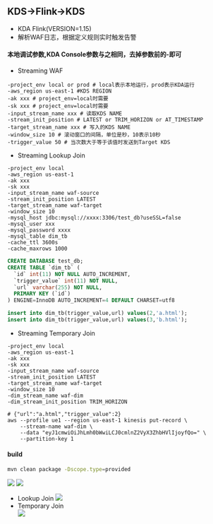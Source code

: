## KDS->Flink->KDS
* KDA Flink(VERSION=1.15)
* 解析WAF日志，根据定义规则实时触发告警
#### 本地调试参数,KDA Console参数与之相同，去掉参数前的-即可
* Streaming WAF
```shell
-project_env local or prod # local表示本地运行，prod表示KDA运行
-aws_region us-east-1 #KDS REGION
-ak xxx # project_env=local时需要
-sk xxx # project_env=local时需要
-input_stream_name xxx # 读取KDS NAME
-stream_init_position # LATEST or TRIM_HORIZON or AT_TIMESTAMP
-target_stream_name xxx # 写入的KDS NAME
-window_size 10 # 滚动窗口的间隔，单位是秒，10表示10秒
-trigger_value 50 # 当次数大于等于该值时发送到Target KDS
```
* Streaming Lookup Join
```shell
-project_env local
-aws_region us-east-1
-ak xxx
-sk xxx
-input_stream_name waf-source
-stream_init_position LATEST
-target_stream_name waf-target
-window_size 10
-mysql_host jdbc:mysql://xxxx:3306/test_db?useSSL=false
-mysql_user xxx
-mysql_password xxxx
-mysql_table dim_tb
-cache_ttl 3600s
-cache_maxrows 1000
```
```sql
CREATE DATABASE test_db;
CREATE TABLE `dim_tb` (
  `id` int(11) NOT NULL AUTO_INCREMENT,
  `trigger_value` int(11) NOT NULL,
  `url` varchar(255) NOT NULL,
  PRIMARY KEY (`id`)
) ENGINE=InnoDB AUTO_INCREMENT=4 DEFAULT CHARSET=utf8

insert into dim_tb(trigger_value,url) values(2,'a.html');
insert into dim_tb(trigger_value,url) values(3,'b.html');
```

* Streaming Temporary Join
```shell
-project_env local
-aws_region us-east-1
-ak xxx
-sk xxx
-input_stream_name waf-source
-stream_init_position LATEST
-target_stream_name waf-target
-window_size 10
-dim_stream_name waf-dim
-dim_stream_init_position TRIM_HORIZON
```
```shell
# {"url":"a.html","trigger_value":2}
aws --profile ue1 --region us-east-1 kinesis put-record \
    --stream-name waf-dim \
    --data "eyJ1cmwiOiJhLmh0bWwiLCJ0cmlnZ2VyX3ZhbHVlIjoyfQo=" \
    --partition-key 1  
```

#### build
```sh
mvn clean package -Dscope.type=provided
```
![](https://pcmyp.oss-accelerate.aliyuncs.com/markdown/20221203022004.png)
![](https://pcmyp.oss-accelerate.aliyuncs.com/markdown/20221203022134.png)
* Lookup Join
![](https://pcmyp.oss-accelerate.aliyuncs.com/markdown/20221205133716.png)
* Temporary Join  
![](https://pcmyp.oss-accelerate.aliyuncs.com/markdown/20221205133831.png)